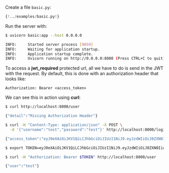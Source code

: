 Create a file `basic.py`:

```python hl_lines="18 22-24 29-34 41 46 52-54 56"
{!../examples/basic.py!}
```

Run the server with:

```bash
$ uvicorn basic:app --host 0.0.0.0

INFO:     Started server process [9859]
INFO:     Waiting for application startup.
INFO:     Application startup complete.
INFO:     Uvicorn running on http://0.0.0.0:8000 (Press CTRL+C to quit)
```

To access a **jwt_required** protected url, all we have to do is send in the JWT with the request. By default, this is done with an authorization header that looks like:

```
Authorization: Bearer <access_token>
```

We can see this in action using **curl**:

```bash
$ curl http://localhost:8000/user

{"detail":"Missing Authorization Header"}

$ curl -H "Content-Type: application/json" -X POST \
  -d '{"username":"test","password":"test"}' http://localhost:8000/login

{"access_token":"eyJ0eXAiOiJKV1QiLCJhbGciOiJIUzI1NiJ9.eyJzdWIiOiJ0ZXN0IiwiaWF0IjoxNjAzNjkyMjYxLCJuYmYiOjE2MDM2OTIyNjEsImp0aSI6IjZiMjZkZTkwLThhMDYtNDEzMy04MzZiLWI5ODJkZmI3ZjNmZSIsImV4cCI6MTYwMzY5MzE2MSwidHlwZSI6ImFjY2VzcyIsImZyZXNoIjpmYWxzZX0.ro5JMHEVuGOq2YsENkZigSpqMf5cmmgPP8odZfxrzJA"}

$ export TOKEN=eyJ0eXAiOiJKV1QiLCJhbGciOiJIUzI1NiJ9.eyJzdWIiOiJ0ZXN0IiwiaWF0IjoxNjAzNjkyMjYxLCJuYmYiOjE2MDM2OTIyNjEsImp0aSI6IjZiMjZkZTkwLThhMDYtNDEzMy04MzZiLWI5ODJkZmI3ZjNmZSIsImV4cCI6MTYwMzY5MzE2MSwidHlwZSI6ImFjY2VzcyIsImZyZXNoIjpmYWxzZX0.ro5JMHEVuGOq2YsENkZigSpqMf5cmmgPP8odZfxrzJA

$ curl -H "Authorization: Bearer $TOKEN" http://localhost:8000/user

{"user":"test"}
```
